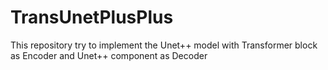 # TransUnetPlusPlus
 This repository try to implement the Unet++ model with Transformer block as Encoder and Unet++ component as Decoder
